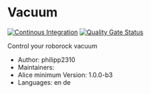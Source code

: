 # Vacuum

[![Continous Integration](https://gitlab.com/project-alice-assistant/skills/skill_Roborock/badges/master/pipeline.svg)](https://gitlab.com/project-alice-assistant/skills/skill_Roborock/pipelines/latest) [![Quality Gate Status](https://sonarcloud.io/api/project_badges/measure?project=project-alice-assistant_skill_Roborock&metric=alert_status)](https://sonarcloud.io/dashboard?id=project-alice-assistant_skill_Roborock)

Control your roborock vacuum

- Author: philipp2310
- Maintainers: 
- Alice minimum Version: 1.0.0-b3
- Languages:
    en
    de

